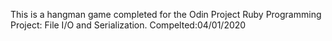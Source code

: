 This is a hangman game completed for the Odin Project Ruby Programming Project:
File I/O and Serialization. Compelted:04/01/2020